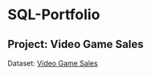 # SQL-Portfolio

## Project: Video Game Sales
Dataset: [Video Game Sales](https://www.kaggle.com/datasets/gregorut/videogamesales)

